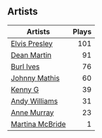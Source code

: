 ## Artists
Artists | Plays 
----- | -----: 
[Elvis Presley](/artists/elvis-presley-1014) | 101
[Dean Martin](/artists/dean-martin-6555) | 91
[Burl Ives](/artists/burl-ives-1117) | 76
[Johnny Mathis](/artists/johnny-mathis-14581) | 60
[Kenny G](/artists/kenny-g-7789) | 39
[Andy Williams](/artists/andy-williams-16425) | 31
[Anne Murray](/artists/anne-murray-28649) | 23
[Martina McBride](/artists/martina-mcbride-35319) | 1

